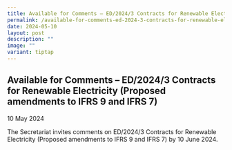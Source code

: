 ```yaml
---
title: Available for Comments – ED/2024/3 Contracts for Renewable Electricity (Proposed amendments to IFRS 9 and IFRS 7)
permalink: /available-for-comments-ed-2024-3-contracts-for-renewable-electricity/
date: 2024-05-10
layout: post
description: ""
image: ""
variant: tiptap
---
```

<h2>Available for Comments – ED/2024/3 Contracts for Renewable Electricity (Proposed amendments to IFRS 9 and IFRS 7)</h2>
<p>10 May 2024</p>
<p>The Secretariat invites comments on ED/2024/3 Contracts for Renewable
Electricity (Proposed amendments to IFRS 9 and IFRS 7) by 10 June 2024.</p>
<p></p>
